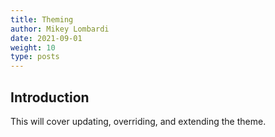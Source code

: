 ```yaml
---
title: Theming
author: Mikey Lombardi
date: 2021-09-01
weight: 10
type: posts
---
```


## Introduction

This will cover updating, overriding, and extending the theme.
